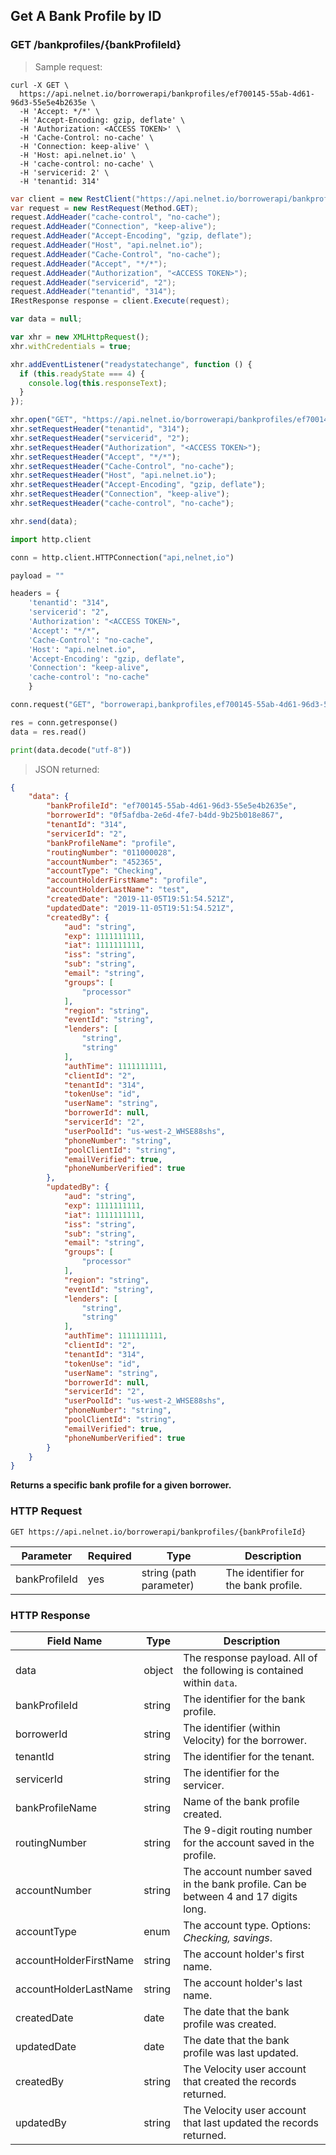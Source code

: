<!--Endpoint introduction -->
## Get A Bank Profile by ID

### GET /bankprofiles/{bankProfileId}

<!-- RIGHT: code samples -->

> Sample request:

```shell
curl -X GET \
  https://api.nelnet.io/borrowerapi/bankprofiles/ef700145-55ab-4d61-96d3-55e5e4b2635e \
  -H 'Accept: */*' \
  -H 'Accept-Encoding: gzip, deflate' \
  -H 'Authorization: <ACCESS TOKEN>' \
  -H 'Cache-Control: no-cache' \
  -H 'Connection: keep-alive' \
  -H 'Host: api.nelnet.io' \
  -H 'cache-control: no-cache' \
  -H 'servicerid: 2' \
  -H 'tenantid: 314'
```

```csharp
var client = new RestClient("https://api.nelnet.io/borrowerapi/bankprofiles/ef700145-55ab-4d61-96d3-55e5e4b2635e");
var request = new RestRequest(Method.GET);
request.AddHeader("cache-control", "no-cache");
request.AddHeader("Connection", "keep-alive");
request.AddHeader("Accept-Encoding", "gzip, deflate");
request.AddHeader("Host", "api.nelnet.io");
request.AddHeader("Cache-Control", "no-cache");
request.AddHeader("Accept", "*/*");
request.AddHeader("Authorization", "<ACCESS TOKEN>");
request.AddHeader("servicerid", "2");
request.AddHeader("tenantid", "314");
IRestResponse response = client.Execute(request);
```

```javascript
var data = null;

var xhr = new XMLHttpRequest();
xhr.withCredentials = true;

xhr.addEventListener("readystatechange", function () {
  if (this.readyState === 4) {
    console.log(this.responseText);
  }
});

xhr.open("GET", "https://api.nelnet.io/borrowerapi/bankprofiles/ef700145-55ab-4d61-96d3-55e5e4b2635e");
xhr.setRequestHeader("tenantid", "314");
xhr.setRequestHeader("servicerid", "2");
xhr.setRequestHeader("Authorization", "<ACCESS TOKEN>");
xhr.setRequestHeader("Accept", "*/*");
xhr.setRequestHeader("Cache-Control", "no-cache");
xhr.setRequestHeader("Host", "api.nelnet.io");
xhr.setRequestHeader("Accept-Encoding", "gzip, deflate");
xhr.setRequestHeader("Connection", "keep-alive");
xhr.setRequestHeader("cache-control", "no-cache");

xhr.send(data);
```

```python
import http.client

conn = http.client.HTTPConnection("api,nelnet,io")

payload = ""

headers = {
    'tenantid': "314",
    'servicerid': "2",
    'Authorization': "<ACCESS TOKEN>",
    'Accept': "*/*",
    'Cache-Control': "no-cache",
    'Host': "api.nelnet.io",
    'Accept-Encoding': "gzip, deflate",
    'Connection': "keep-alive",
    'cache-control': "no-cache"
    }

conn.request("GET", "borrowerapi,bankprofiles,ef700145-55ab-4d61-96d3-55e5e4b2635e", payload, headers)

res = conn.getresponse()
data = res.read()

print(data.decode("utf-8"))
```

> JSON returned:

```json
{
    "data": {
        "bankProfileId": "ef700145-55ab-4d61-96d3-55e5e4b2635e",
        "borrowerId": "0f5afdba-2e6d-4fe7-b4dd-9b25b018e867",
        "tenantId": "314",
        "servicerId": "2",
        "bankProfileName": "profile",
        "routingNumber": "011000028",
        "accountNumber": "452365",
        "accountType": "Checking",
        "accountHolderFirstName": "profile",
        "accountHolderLastName": "test",
        "createdDate": "2019-11-05T19:51:54.521Z",
        "updatedDate": "2019-11-05T19:51:54.521Z",
        "createdBy": {
            "aud": "string",
            "exp": 1111111111,
            "iat": 1111111111,
            "iss": "string",
            "sub": "string",
            "email": "string",
            "groups": [
                "processor"
            ],
            "region": "string",
            "eventId": "string",
            "lenders": [
                "string",
                "string"
            ],
            "authTime": 1111111111,
            "clientId": "2",
            "tenantId": "314",
            "tokenUse": "id",
            "userName": "string",
            "borrowerId": null,
            "servicerId": "2",
            "userPoolId": "us-west-2_WHSE88shs",
            "phoneNumber": "string",
            "poolClientId": "string",
            "emailVerified": true,
            "phoneNumberVerified": true
        },
        "updatedBy": {
            "aud": "string",
            "exp": 1111111111,
            "iat": 1111111111,
            "iss": "string",
            "sub": "string",
            "email": "string",
            "groups": [
                "processor"
            ],
            "region": "string",
            "eventId": "string",
            "lenders": [
                "string",
                "string"
            ],
            "authTime": 1111111111,
            "clientId": "2",
            "tenantId": "314",
            "tokenUse": "id",
            "userName": "string",
            "borrowerId": null,
            "servicerId": "2",
            "userPoolId": "us-west-2_WHSE88shs",
            "phoneNumber": "string",
            "poolClientId": "string",
            "emailVerified": true,
            "phoneNumberVerified": true
        }
    }
}
```

<!-- LEFT: documentation -->

**Returns a specific bank profile for a given borrower.**

### HTTP Request

`GET https://api.nelnet.io/borrowerapi/bankprofiles/{bankProfileId}`

Parameter | Required | Type   | Description
----------| -------- | ------ | -----------
bankProfileId | yes | string (path parameter) | The identifier for the bank profile.

### HTTP Response

Field Name | Type | Description
---------- | ------- | -------
data | object | The response payload. All of the following is contained within `data`.
bankProfileId | string | The identifier for the bank profile.
borrowerId | string | The identifier (within Velocity) for the borrower.
tenantId | string | The identifier for the tenant.
servicerId | string | The identifier for the servicer.
bankProfileName | string | Name of the bank profile created.
routingNumber | string | The 9-digit routing number for the account saved in the profile.
accountNumber | string | The account number saved in the bank profile. Can be between 4 and 17 digits long.
accountType | enum | The account type. Options: *Checking, savings*.
accountHolderFirstName | string | The account holder's first name.
accountHolderLastName | string | The account holder's last name.
createdDate | date | The date that the bank profile was created.
updatedDate | date | The date that the bank profile was last updated.
createdBy | string | The Velocity user account that created the records returned.
updatedBy | string | The Velocity user account that last updated the records returned.